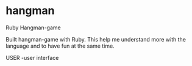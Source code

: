 # hangman
Ruby Hangman-game

Built hangman-game with Ruby. This help me understand more with the language and to have fun at the same time. 

USER
-user interface
